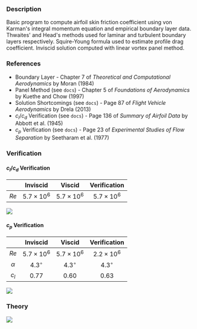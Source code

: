 ### Description

Basic program to compute airfoil skin friction coefficient using von Karman's integral momentum equation and empirical boundary layer data. Thwaites' and Head's methods used for laminar and turbulent boundary layers respectively. Squire-Young formula used to estimate profile drag coefficient. Inviscid solution computed with linear vortex panel method.

### References

- Boundary Layer - Chapter 7 of _Theoretical and Computational Aerodynamics_ by Moran (1984)
- Panel Method (see `docs`) - Chapter 5 of _Foundations of Aerodynamics_ by Kuethe and Chow (1997)
- Solution Shortcomings (see `docs`) - Page 87 of _Flight Vehicle Aerodynamics_ by Drela (2013)
- $c_l/c_d$ Verification (see `docs`) - Page 136 of _Summary of Airfoil Data_ by Abbott et al. (1945)
- $c_p$ Verification (see `docs`) - Page 23 of _Experimental Studies of Flow Separation_ by Seetharam et al. (1977)

### Verification

#### $c_l/c_d$ Verification

|      |     Inviscid      |      Viscid       |   Verification    |
| :--: | :---------------: | :---------------: | :---------------: |
| $Re$ | $5.7 \times 10^6$ | $5.7 \times 10^6$ | $5.7 \times 10^6$ |

![](https://github.com/user-attachments/assets/84152230-d27f-4a92-9fa3-33dc4acb1b19)

#### $c_p$ Verification

|          |     Inviscid      |      Viscid       |   Verification    |
| :------: | :---------------: | :---------------: | :---------------: |
|   $Re$   | $5.7 \times 10^6$ | $5.7 \times 10^6$ | $2.2 \times 10^6$ |
| $\alpha$ |    $4.3^\circ$    |    $4.3^\circ$    |    $4.3^\circ$    |
|  $c_l$   |      $0.77$       |      $0.60$       |      $0.63$       |

![](https://github.com/user-attachments/assets/62da6144-4140-4733-8d64-639497f8d452)

### Theory

![](https://github.com/user-attachments/assets/b1d7d4ec-234b-4679-b3e4-c4458f19a8ee)

